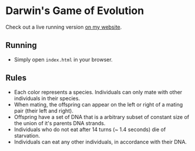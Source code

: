 # Darwin's Game of Evolution

Check out a live running version [on my website](http:/j3rn.com/goe).

## Running
- Simply open `index.html` in your browser.

## Rules
- Each color represents a species. Individuals can only mate with other individuals in their species.
- When mating, the offspring can appear on the left or right of a mating pair (their left and right).
- Offspring have a set of DNA that is a arbitrary subset of constant size of the union of it's parents DNA strands.
- Individuals who do not eat after 14 turns (~ 1.4 seconds) die of starvation.
- Individuals can eat any other individuals, in accordance with their DNA.
